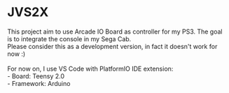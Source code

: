 # JVS2X
 This project aim to use Arcade IO Board as controller for my PS3.
 The goal is to integrate the console in my Sega Cab.
 <BR>
 Please consider this as a development version, in fact it doesn't work for now :)
 <BR> <BR>
 For now on, I use VS Code with PlatformIO IDE extension:
 <BR>   - Board: Teensy 2.0
 <BR>   - Framework: Arduino
